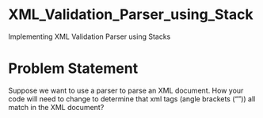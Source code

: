 # XML_Validation_Parser_using_Stack

Implementing XML Validation Parser using Stacks

# Problem Statement

Suppose we want to use a parser to parse an XML document. How your code will need to change to determine that xml tags (angle brackets (“<tag>”)) all match in the XML document?
